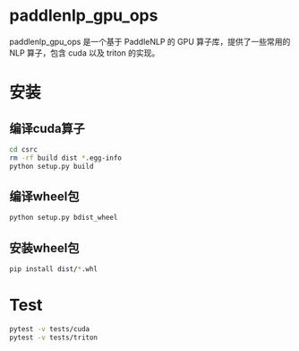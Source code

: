# paddlenlp_gpu_ops
paddlenlp_gpu_ops 是一个基于 PaddleNLP 的 GPU 算子库，提供了一些常用的 NLP 算子，包含 cuda 以及 triton 的实现。

# 安装

## 编译cuda算子
```bash
cd csrc
rm -rf build dist *.egg-info
python setup.py build
```

## 编译wheel包
```bash
python setup.py bdist_wheel
```

## 安装wheel包
```bash
pip install dist/*.whl
```

# Test
```bash
pytest -v tests/cuda
pytest -v tests/triton
```
